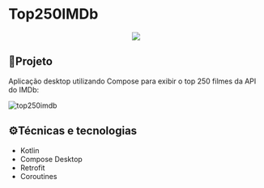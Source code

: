 # Top250IMDb

<p align="center">
<img src="http://img.shields.io/static/v1?label=STATUS&message=CONCLUIDO&color=GREEN&style=for-the-badge"/>
</p>

## 📌Projeto

Aplicação desktop utilizando Compose para exibir o top 250 filmes da API do IMDb:

![top250imdb](assets/top250imdb.gif)

## ⚙️Técnicas e tecnologias

- Kotlin
- Compose Desktop
- Retrofit
- Coroutines



